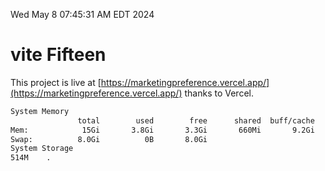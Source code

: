 Wed May  8 07:45:31 AM EDT 2024

# vite Fifteen


This project is live at [https://marketingpreference.vercel.app/](https://marketingpreference.vercel.app/) thanks to Vercel.

```bash
System Memory
               total        used        free      shared  buff/cache   available
Mem:            15Gi       3.8Gi       3.3Gi       660Mi       9.2Gi        11Gi
Swap:          8.0Gi          0B       8.0Gi
System Storage
514M	.
```
